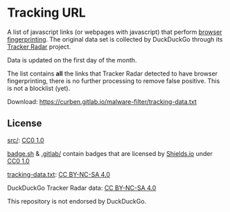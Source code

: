 # Tracking URL

A list of javascript links (or webpages with javascript) that perform [browser fingerprinting](https://en.wikipedia.org/wiki/Web_tracking). The original data set is collected by DuckDuckGo through its [Tracker Radar](https://github.com/duckduckgo/tracker-radar) project.

Data is updated on the first day of the month.

The list contains **all** the links that Tracker Radar detected to have browser fingerprinting, there is no further processing to remove false positive. This is not a blocklist (yet).

Download: https://curben.gitlab.io/malware-filter/tracking-data.txt

## License

[src/](src/): [CC0 1.0](LICENSE.md)

[badge.sh](src/badge.sh) & [.gitlab/](.gitlab/) contain badges that are licensed by [Shields.io](https://shields.io) under [CC0 1.0](LICENSE.md)

[tracking-data.txt](dist/tracking-data.txt): [CC BY-NC-SA 4.0](https://creativecommons.org/licenses/by-nc-sa/4.0/)

DuckDuckGo Tracker Radar data: [CC BY-NC-SA 4.0](https://creativecommons.org/licenses/by-nc-sa/4.0/)

This repository is not endorsed by DuckDuckGo.
